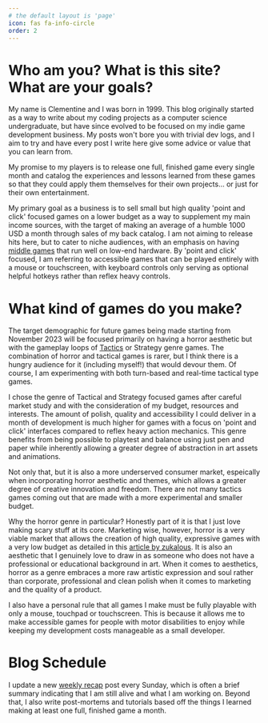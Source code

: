 ```yaml
---
# the default layout is 'page'
icon: fas fa-info-circle
order: 2
---
```


# Who am you? What is this site? What are your goals?

My name is Clementine and I was born in 1999. This blog originally started as a way to write about my coding projects as a computer science undergraduate, but have since evolved to be focused on my indie game development business. My posts won't bore you with trivial dev logs, and I aim to try and have every post I write here give some advice or value that you can learn from.

My promise to my players is to release one full, finished game every single month and catalog the experiences and lessons learned from these games so that they could apply them themselves for their own projects... or just for their own entertainment. 

My primary goal as a business is to sell small but high quality 'point and click' focused games on a lower budget as a way to supplement my main income sources, with the target of making an average of a humble 1000 USD a month through sales of my back catalog. I am not aiming to release hits here, but to cater to niche audiences, with an emphasis on having [middle games](https://howtomarketagame.com/2023/09/28/the-missing-middle-in-game-development/) that run well on low-end hardware. By 'point and click' focused, I am referring to accessible games that can be played entirely with a mouse or touchscreen, with keyboard controls only serving as optional helpful hotkeys rather than reflex heavy controls.


# What kind of games do you make?

The target demographic for future games being made starting from November 2023 will be focused primarily on having a horror aesthetic but with the gameplay loops of [Tactics](https://en.wikipedia.org/wiki/Turn-based_tactics) or Strategy genre games. The combination of horror and tactical games is rarer, but I think there is a hungry audience for it (including myself!) that would devour them. Of course, I am experimenting with both turn-based and real-time tactical type games.

I chose the genre of Tactical and Strategy focused games after careful market study and with the consideration of my budget, resources and interests. The amount of polish, quality and accessibility I could deliver in a month of development is much higher for games with a focus on 'point and click' interfaces compared to reflex heavy action mechanics. This genre benefits from being possible to playtest and balance using just pen and paper while inherently allowing a greater degree of abstraction in art assets and animations. 

Not only that, but it is also a more underserved consumer market, espeically when incorporating horror aesthetic and themes, which allows a greater degree of creative innovation and freedom. There are not many tactics games coming out that are made with a more experimental and smaller budget.

Why the horror genre in particular? Honestly part of it is that I just love making scary stuff at its core. Marketing wise, however, horror is a very viable market that allows the creation of high quality, expressive games with a very low budget as detailed in this [article by zukalous](https://howtomarketagame.com/2023/10/02/every-indie-game-developer-should-make-a-horror-game/). It is also an aesthetic that I genuinely love to draw in as someone who does not have a professional or educational background in art. When it comes to aesthetics, horror as a genre embraces a more raw artistic expression and soul rather than corporate, professional and clean polish when it comes to marketing and the quality of a product. 

I also have a personal rule that all games I make must be fully playable with only a mouse, touchpad or touchscreen. This is because it allows me to make accessible games for people with motor disabilities to enjoy while keeping my development costs manageable as a small developer.

# Blog Schedule
I update a new [weekly recap](https://clementineaccount.github.io/posts/weekly-0-introduction/) post every Sunday, which is often a brief summary indicating that I am still alive and what I am working on. Beyond that, I also write post-mortems and tutorials based off the things I learned making at least one full, finished game a month.
